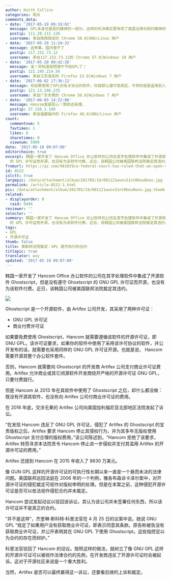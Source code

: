 ```yaml
---
author: Keith Collins
categories: 观点
comments_data:
- date: '2017-05-19 09:19:02'
  message: GPL本身也是契约精神的一部分。这样的判决确实更体现了美国法律对契约精神的尊重！！！
  postip: 111.20.112.126
  username: 来自陕西西安的 Chrome 58.0|GNU/Linux 用户
- date: '2017-05-19 11:24:32'
  message: 这种事，国内管不了
  postip: 117.152.73.12
  username: 来自117.152.73.12的 Chrome 57.0|Windows 10 用户
- date: '2017-05-20 09:42:26'
  message: 淦！早知道就把端午节给GPL了！
  postip: 122.195.214.56
  username: 来自江苏淮安的 Firefox 53.0|Windows 7 用户
- date: '2017-06-02 17:36:12'
  message: 你如果使用了GPL的有关协议的软件，你就默认遵守其规定，不然你就是盗用别人的软件。
  postip: 121.13.246.235
  username: 来自广东东莞的 Chrome 50.0|Windows 7 用户
- date: '2017-06-03 14:22:06'
  message: Hancom真是恶心！剽窃还有理。
  postip: 27.156.1.149
  username: 来自福建福州的 Firefox 48.0|GNU/Linux 用户
count:
  commentnum: 5
  favtimes: 1
  likes: 0
  sharetimes: 0
  viewnum: 5999
date: '2017-05-19 09:07:00'
editorchoice: true
excerpt: 韩国一家开发了 Hancom Office 办公软件的公司在其字处理软件中集成了开源软件 Ghostscript，但是没有遵守 Ghostscript
  的 GPL 许可证而开源，也没有为该软件付费。近日，该韩国公司被美国联邦法院裁定其违约。
fromurl: https://qz.com/981029/a-federal-court-has-ruled-that-an-open-source-license-is-an-enforceable-contract/
id: 8522
islctt: true
largepic: /data/attachment/album/201705/19/001121wunv51nt0bou0ono.jpg
permalink: /article-8522-1.html
pic: /data/attachment/album/201705/19/001121wunv51nt0bou0ono.jpg.thumb.jpg
related:
- displayorder: 0
  raid: 9494
reviewer: ''
selector: ''
summary: 韩国一家开发了 Hancom Office 办公软件的公司在其字处理软件中集成了开源软件 Ghostscript，但是没有遵守 Ghostscript
  的 GPL 许可证而开源，也没有为该软件付费。近日，该韩国公司被美国联邦法院裁定其违约。
tags:
- GPL
- 开源许可证
thumb: false
title: 美联邦法院裁定：GPL 是可执行的合约
titlepic: true
translator: wxy
updated: '2017-05-19 09:07:00'
---
```


韩国一家开发了 Hancom Office 办公软件的公司在其字处理软件中集成了开源软件 Ghostscript，但是没有遵守 Ghostscript 的 GNU GPL 许可证而开源，也没有为该软件付费。近日，该韩国公司被美国联邦法院裁定其违约。


![](/data/attachment/album/201705/19/001121wunv51nt0bou0ono.jpg)


Ghostscript 是一个开源软件，由 Artifex 公司开发，其采用了两种许可证：


* GNU GPL 许可证
* 商业付费许可证


如果要免费使用 Ghostscript，Hancom 就需要遵循该软件的开源许可证，即 GNU GPL。该许可证要求，如果你的软件中使用了采用该许可协议的软件，并公开发布的话，就需要也采用同样的 GNU GPL 许可证开源。也就是说， Hancom 需要开源其整个办公软件套件。


否则，Hancom 就需要向 Ghostscript 的开发商 Artifex 公司支付商业许可证费用。Artifex 允许商业或其它闭源软件开发商绕开严格的开源许可证 GNU GPL，只要付费就行。


但是 Hancom 从 2013 年在其软件中使用了 Ghostscript 之后，却什么都没做：既没有开源其软件，也没有向 Artifex 公司付商业许可证的费用。


在 2016 年底，交涉无果的 Artifex 公司向美国加利福尼亚北部地区法院发起了诉讼。


“在发现 Hancom 违反了 GNU GPL 许可证，侵犯了 Artifex 的 Ghostscript 的宝贵版权之后，Artifex 要求 Hancom 停止其侵权行为，并为其多年无版权使用 Ghostscript 支付合理的版权费用，”该公司陈述到，“Hancom 拒绝了该要求，Artifex 转而寻求本法院责令 Hancom 停止进一步侵权并支付其滥用 Artifex 的开源许可证的费用。”


 


Artifex 还提到 Hancom 在 2015 年收入了 8630 万美元。


像 GUN GPL 这样的开源许可证的可执行性长期以来一直是一个悬而未决的法律问题。美国联邦巡回法庭在 2006 年的一个判例，雅各布森诉卡泽尔案中，对开源许可证的侵犯裁定可视作对版权申明的处理。但是在本案之前，这种侵犯开源许可证是否可以依法视作侵犯合约并未裁定。


Hancom 尝试发起动议以驳回该诉讼，其认为该公司并未签署任何东西，所以该许可证并不是真正的合约。


“并不是这样”，杰奎琳·斯科特·科里法官在 4 月 25 日的议案中说。她说 GNU GPL “规定了如果用户没有获取商业许可证，即表示同意其条款。原告称被告没有获取商业许可证，并公开表明其在 GNU GPL 下使用 Ghostscript。这些指控足以为合约的存在而辩护。”


科里法官驳回了 Hancom 的动议。按照这样的做法，就树立了像 GNU GPL 这样的开源许可证可以被视作法律合约的先例，在开发商违反了开源许可证时会被起诉。这对于开源社区来说是一个重大胜利。


当然，Artifex 是否可以最终赢得这一诉讼，还要看后继的上诉和裁定。